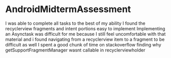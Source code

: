 # AndroidMidtermAssessment
I was able to complete all tasks to the best of my ability 
I found the recyclerview fragments and intent portions easy to implement 
Implementing an Asynctask was difficult for me because I still feel uncomfortable with that material and i found navigating 
from a recyclerview item to a fragment to be difficult as well I spent a good chunk of time on stackoverflow finding
why getSupportFragmentManager wasnt callable in recyclerviewholder
